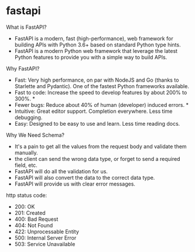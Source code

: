 # fastapi

What is FastAPI?
- FastAPI is a modern, fast (high-performance), web framework for building APIs with Python 3.6+ based on standard Python type hints.
- FastAPI is a modern Python web framework that leverage the latest Python features to provide you with a simple way to build APIs.

Why FastAPI?
- Fast: Very high performance, on par with NodeJS and Go (thanks to Starlette and Pydantic). One of the fastest Python frameworks available.
- Fast to code: Increase the speed to develop features by about 200% to 300%. *
- Fewer bugs: Reduce about 40% of human (developer) induced errors. *
- Intuitive: Great editor support. Completion everywhere. Less time debugging.
- Easy: Designed to be easy to use and learn. Less time reading docs.

Why We Need Schema?
- It's a pain to get all the values from the request body and validate them manually.
- the client can send the wrong data type, or forget to send a required field, etc.
- FastAPI will do all the validation for us.
- FastAPI will also convert the data to the correct data type.
- FastAPI will provide us with clear error messages.

http status code:
- 200: OK
- 201: Created
- 400: Bad Request
- 404: Not Found
- 422: Unprocessable Entity
- 500: Internal Server Error
- 503: Service Unavailable